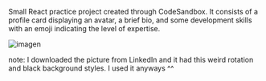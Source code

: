 Small React practice project created through CodeSandbox.
It consists of a profile card displaying an avatar, a brief bio, and some development skills with an emoji indicating the level of expertise.

![imagen](https://github.com/aimagist/react-profileCard/assets/104396772/69866830-dd5c-443d-a884-cc33b478ebd3)


note: I downloaded the picture from LinkedIn and it had this weird rotation and black background styles. I used it anyways ^^
